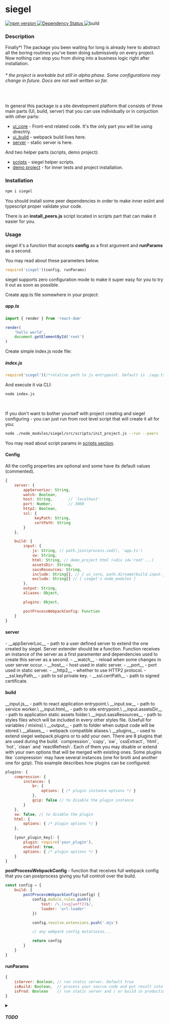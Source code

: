 # siegel

<a href='https://badge.fury.io/js/siegel'>
    <img src='https://badge.fury.io/js/siegel.svg' alt='npm version' />
</a>

<a href='https://david-dm.org/cybercookie/siegel'>
    <img src='https://david-dm.org/cybercookie/siegel.svg' alt='Dependency Status' />
</a>

<a>
    <img src='https://github.com/cybercookie/siegel/workflows/build/badge.svg' alt='build' />
</a>



<h3>Description</h3>
Finally*! The package you been waiting for long is already here to abstract all the boring routines you've been doing submissively on every project. Now nothing can stop you from diving into a business logic right after installation.
<h6>* the project is workable but still in alpha phase. Some configurations may change in future. Docs are not well written so far.</h6><br />

In general this package is a site development platform that consists of three main parts (UI, build, server) that you can use individually or in conjuction with other parts:
- [ui_core](https://github.com/CyberCookie/siegel/tree/master/src/ui_core) - Front-end related code. It's the only part you will be using directrly.
- [ui_build](https://github.com/CyberCookie/siegel/tree/master/src/ui_build) - webpack build lives here.
- [server](https://github.com/CyberCookie/siegel/tree/master/src/server) - static server is here.

And two helper parts (scripts, demo project):
- [scripts](https://github.com/CyberCookie/siegel/tree/master/src/scripts) - siegel helper scripts.
- [demo project](https://github.com/CyberCookie/siegel/tree/master/demo_app) - for inner tests and project installation.


<h3>Installation</h3>

```sh
npm i siegel
```

You should install some peer dependencies in order to make inner eslint and typescript proper validate your code.

There is an __install_peers.js__ script located in scripts part that can make it easier for you.

<h3>Usage</h3>
siegel it's a function that accepts <b>config</b> as a first argument and <b>runParams</b> as a second.

You may read about these parameters below.

```js
require('siegel')(config, runParams)
```

siegel supports zero configuration mode to make it super easy for you to try it out as soon as possible.

Create app.ts file somewhere in your project:
<h5>app.ts</h5>

```ts
import { render } from 'react-dom'

render(
    'hello world',
    document.getElementById('root')
)
```

Create simple index.js node file: 
<h5>index.js</h5>

```js
require('siegel')(/*relative path to js entrypoint. Default is ./app.ts*/)
```

And execute it via CLI:

```sh
node index.js
```

<br />

If you don't want to bother yourself with project creating and siegel configuring - you can just run from root level script that will create it all for you:

```sh
node ./node_modules/siegel/src/scripts/init_project.js --run --peers
```

You may read about script params in [scripts section](https://github.com/CyberCookie/siegel/tree/master/src/scripts).

<h4>Config</h4>
All the config properties are optional and some have its default values (commented).

```js
{
    server: {
        appServerLoc: String,
        watch: Boolean,
        host: String,       // 'localhost'
        port: Number,       // 3000
        http2: Boolean,
        ssl: {
             keyPath: String,
             certPath: String
        }
    },

    build: {
        input: {
            js: String, // path.join(process.cwd(), 'app.ts')
            sw: String,
            html: String, // demo_project html (<div id='root'...)
            assetsDir: String,
            sassResources: String,
            include: String[], // [ ui_core, path.dirname(build.input.js) ]
            exclude: String[] // [ siegel's node_modules ]
        },
        output: String,
        aliases: Object,

        plugins: Object,

        postProcessWebpackConfig: Function
    }
}
```

<h4>server</h4>
- __appServerLoc__ - path to a user defined server to extend the one created by siegel. Server extender should be a function. Function receives an instance of the server as a first paramenter and dependencies used to create this server as a second.
- __watch__ - reload when some changes in user server occur.
- __host__ - host used in static server.
- __port__ - port used in static server.
- __http2__ - whether to use HTTP2 protocol.
- __ssl.keyPath__ - path to ssl private key.
- __ssl.certPath__ - path to signed certificate.

<h4>build</h4>
__input.js__ - path to react application entrypoint.\
__input.sw__ - path to service worker.\
__input.html__ - path to site entrypoint.\
__input.assetsDir__ - path to application static assets folder.\
__input.sassResources__ - path to styles files which will be included in every other styles file. (Usefull for variables / mixins).\
__output__ - path to folder when output code will be stored.\
__aliases__ - webpack compatible aliases.\
__plugins__ - used to extend siegel webpack plugins or to add your own. There are 8 plugins that are used during the build: `compression`, `copy`, `sw`, `cssExtract`, `html`, `hot`, `clean` and `reactRefresh`. Each of them you may disable or extend with your own options that will be merged with existing ones. Some plugins like `compression` may have several instances (one for brotli and another one for gzip). This example describes how plugins can be configured:

```js
plugins: {
    compression: {
        instances: {
            br: {
                options: { /* plugin instance options */ }
            },
            gzip: false // to disable the plugin instance
        }
    },
    sw: false, // to disable the plugin
    html: {
        options: { /* plugin options */ }
    },

    [your_plugin_key]: {
        plugin: require('your_plugin'),
        enabled: true,
        options: { /* plugin options */ }
    }
}
```

__postProcessWebpackConfig__ - function that receives full webpack config that you can postprocess giving you full controll over the build.
```js
const config = {
    build: {
        postProcessWebpackConfig(config) {
            config.module.rules.push({
                test: /\.(svg|woff2)$/,
                loader: 'url-loader'
            })

            config.resolve.extensions.push('.mjs')

            // any webpack config mutatioins...

            return config
        }
    }
}
```

<h4>runParams</h4>

```js
{
    isServer: Boolean, // run static server. Default true
    isBuild: Boolean,  // process your source code and put result into output folder. Default true
    isProd: Boolean    // run static server and / or build in production mode. Default false
}
```

<details>
<summary><h5>TODO</h5></summary>
    <ul>Still plenty of work to do in order to make it more flexible and easier to setup. To bring as more optional cool features as possible!
        <li><ul><b>server</b>
            <li>Compatible HTTP1 and HTTP2 static server</li>
            <li>Watch for user server changes recursively</li>
            <li>SEO for crawlers (pages prebuild or build on the fly)</li>
            <li>Isomorphic API</li>
        </ul></li>
        <li><ul><b>ui_build</b>
            <li>ES modules</li>
            <li>Nice way to configure modules</li>
            <li>Separate styles for different media query</li>
            <li>Contribute to the <b>iconfont-webpack-plugin</b> in order to add woff2 support and fix a problem with different contenthash from build to build</li>
            <li>Generate code documentation from TS</li>
        </ul></li>
        <li><ul><b>ui_core</b>
            <li>Prebuild</li>
            <li>PWA</li>
            <li>SEO by updating meta tags on page render</li>
            <li>Resolve TODOs</li>
            <li>Add typization to redux and signalR</li>
            <li>React Native</li>
        </ul></li>
        <li><ul><b>scripts</b>
            <li>Add npm packages update script</li>
            <li>Single command with subcommands</li>
            <li>Move to .bin</li>
            <li>Replace bash commands with node solutions</li>
        </ul></li>
        <li><ul><b>siegel in general</b>
            <li>Get rid of peer dependencies</li>
            <li>Less dependencies</li>
            <li>Better documentation</li>
            <li>Test coverage</li>
            <li>Use as global</li>
            <li>...</li>
            <li>GUI to build complex websites just by dragging components onto a page. GUI to tight it all to DB. Eventually - site builder that powerfull to build your own site builder :)</li>
        </ul></li>
    </ul>
</details>
